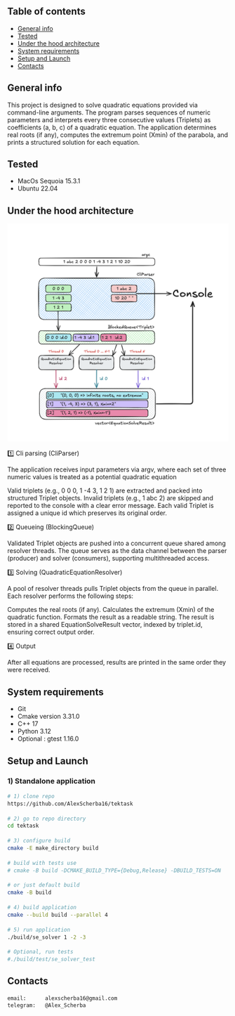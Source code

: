 ## Table of contents

* [General info](#general-info)
* [Tested](#tested)
* [Under the hood architecture](#under-the-hood-architecture)
* [System requirements](#system-requirements)
* [Setup and Launch](#setup-and-launch)
* [Contacts](#contacts)

## General info

This project is designed to solve quadratic equations provided via command-line arguments.
The program parses sequences of numeric parameters and interprets every three consecutive values (Triplets) as
coefficients (a, b, c)
of a quadratic equation.
The application determines real roots (if any), computes the extremum point (Xmin) of the parabola,
and prints a structured solution for each equation.

## Tested

* MacOs Sequoia 15.3.1
* Ubuntu 22.04

## Under the hood architecture

![workwlow](docs/pictures/workflow.png)

1️⃣ Cli parsing (CliParser)

The application receives input parameters via argv, where each set of three numeric values is treated
as a potential quadratic equation

Valid triplets (e.g., 0 0 0, 1 -4 3, 1 2 1) are extracted and packed into structured Triplet objects.
Invalid triplets (e.g., 1 abc 2) are skipped and reported to the console with a clear error message.
Each valid Triplet is assigned a unique id which preserves its original order.

2️⃣ Queueing (BlockingQueue)

Validated Triplet objects are pushed into a concurrent queue shared among resolver threads.
The queue serves as the data channel between the parser (producer) and solver (consumers),
supporting multithreaded access.

3️⃣ Solving (QuadraticEquationResolver)

A pool of resolver threads pulls Triplet objects from the queue in parallel.
Each resolver performs the following steps:

Computes the real roots (if any).
Calculates the extremum (Xmin) of the quadratic function.
Formats the result as a readable string.
The result is stored in a shared EquationSolveResult vector, indexed by triplet.id, ensuring correct output order.

4️⃣ Output

After all equations are processed, results are printed in the same order they were received.

## System requirements

* Git
* Cmake version 3.31.0
* C++ 17
* Python 3.12
* Optional : gtest 1.16.0

## Setup and Launch

### 1) Standalone application

``` bash
# 1) clone repo
https://github.com/AlexScherba16/tektask

# 2) go to repo directory
cd tektask

# 3) configure build
cmake -E make_directory build

# build with tests use 
# cmake -B build -DCMAKE_BUILD_TYPE={Debug,Release} -DBUILD_TESTS=ON

# or just default build
cmake -B build

# 4) build application
cmake --build build --parallel 4

# 5) run application
./build/se_solver 1 -2 -3

# Optional, run tests
#./build/test/se_solver_test
```

## Contacts

``` 
email:      alexscherba16@gmail.com
telegram:   @Alex_Scherba
```
